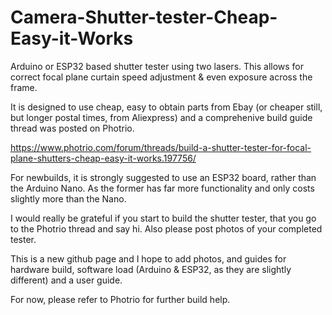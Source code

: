 # Camera-Shutter-tester-Cheap-Easy-it-Works
Arduino or ESP32 based shutter tester using two lasers. This allows for correct focal plane curtain speed adjustment &amp; even exposure across the frame.

It is designed to use cheap, easy to obtain parts from Ebay (or cheaper still, but longer postal times, from Aliexpress) and a comprehenive build guide thread was posted on Photrio.

https://www.photrio.com/forum/threads/build-a-shutter-tester-for-focal-plane-shutters-cheap-easy-it-works.197756/

For newbuilds, it is strongly suggested to use an ESP32 board, rather than the Arduino Nano. As the former has far more functionality and only costs slightly more than the Nano.

I would really be grateful if you start to build the shutter tester, that you go to the Photrio thread and say hi. Also please post photos of your completed tester.

This is a new github page and I hope to add photos, and guides for hardware build, software load (Arduino & ESP32, as they are slightly different) and a user guide.

For now, please refer to Photrio for further build help.
